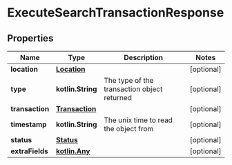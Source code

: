 
# ExecuteSearchTransactionResponse

## Properties
Name | Type | Description | Notes
------------ | ------------- | ------------- | -------------
**location** | [**Location**](Location.md) |  |  [optional]
**type** | **kotlin.String** | The type of the transaction object returned |  [optional]
**transaction** | [**Transaction**](Transaction.md) |  |  [optional]
**timestamp** | **kotlin.String** | The unix time to read the object from |  [optional]
**status** | [**Status**](Status.md) |  |  [optional]
**extraFields** | [**kotlin.Any**](.md) |  |  [optional]



